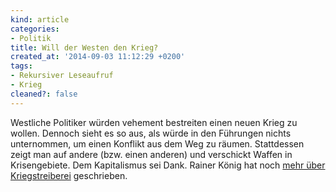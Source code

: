 ```yaml
---
kind: article
categories:
- Politik
title: Will der Westen den Krieg?
created_at: '2014-09-03 11:12:29 +0200'
tags:
- Rekursiver Leseaufruf
- Krieg
cleaned?: false
---
```


Westliche Politiker würden vehement bestreiten einen neuen Krieg zu
wollen. Dennoch sieht es so aus, als würde in den Führungen nichts
unternommen, um einen Konflikt aus dem Weg zu räumen. Stattdessen zeigt
man auf andere (bzw. einen anderen) und verschickt Waffen in
Krisengebiete. Dem Kapitalismus sei Dank. Rainer König hat noch [mehr
über
Kriegstreiberei](http://koenig-haunstetten.de/2014/09/02/am-vorabend-des-krieges/ "Am Vorabend des Krieges")
geschrieben.
